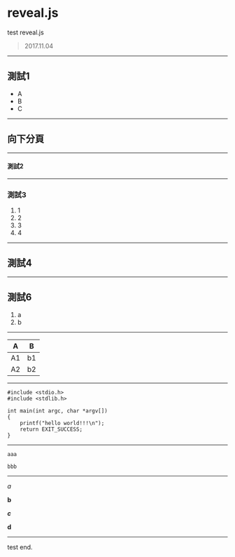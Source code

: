 # reveal.js

test reveal.js

> 2017.11.04

---

## 測試1

* A
* B
* C

---

## 向下分頁

----

#### 測試2

----

### 測試3

1. 1
2. 2
3. 3
4. 4

---

## 測試4

---

## 測試6

1. a
2. b

----

| A | B |
|---|---|
| A1 | b1 |
| A2 | b2 |

----

```clike=
#include <stdio.h>
#include <stdlib.h>

int main(int argc, char *argv[])
{
    printf("hello world!!!\n");
    return EXIT_SUCCESS;
}
```

----

`aaa`

``bbb``

----

*a*

**b**

***c***

****d****

---

test end.

